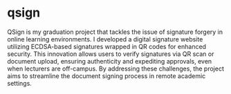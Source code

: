 # qsign
 QSign is my graduation project that tackles the issue of signature forgery in online learning environments. I developed a digital signature website utilizing ECDSA-based signatures wrapped in QR codes for enhanced security. This innovation allows users to verify signatures via QR scan or document upload, ensuring authenticity and expediting approvals, even when lecturers are off-campus. By addressing these challenges, the project aims to streamline the document signing process in remote academic settings.<br>
   
